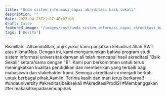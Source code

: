 ```yaml
---
title: "Unda sistem informasi capai akreditasi baik sekali"
description: ""
date: 2023-04-23T21:07:46+07:00
draft: false
featured_image: "/images/post/unda_sistem_informasi_capai_akreditasi_baik_sekali.jpg"
tags: ['Berita']
---
```


Bismillah...Alhamdulillah, puji syukur kami panjatkan kehadirat Allah SWT. atas nikmatNya. Dengan ini, kami mengumumkan bahwa program studi sistem informasi universitas darwan ali telah mencapai hasil akreditasi "Baik Sekali" setara/sama dengan "B". Kami pun berkomitmen untuk terus meningkatkan kualitas pendidikan dan memberikan yang terbaik bagi mahasiswa dan stakeholder kami. Semoga akreditasi ini menjadi berkah untuk berbagai pihak,Aamiin. Terima kasih dan mari terus berkarya!! #undauniversity #akreditasibaiksekali #AkreditasiProdiSI #Membanggakan #terimakasihkepadasemuapihak
